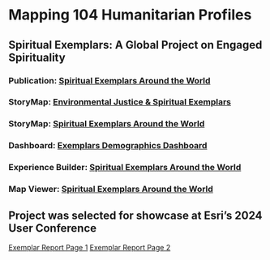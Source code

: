 # Mapping 104 Humanitarian Profiles
## Spiritual Exemplars: A Global Project on Engaged Spirituality

### Publication: [Spiritual Exemplars Around the World](https://crcc.usc.edu/spiritual-exemplars-around-the-world/)  
### StoryMap: [Environmental Justice & Spiritual Exemplars]()  
### StoryMap: [Spiritual Exemplars Around the World](https://arcg.is/mTGfb)
### Dashboard: [Exemplars Demographics Dashboard](https://arcg.is/1P9LLu0)
### Experience Builder: [Spiritual Exemplars Around the World](https://arcg.is/1f8mHP)  
### Map Viewer: [Spiritual Exemplars Around the World](https://arcg.is/1mHuyf)  


## Project was selected for showcase at Esri’s 2024 User Conference


[Exemplar Report Page 1](https://github.com/cartopher/Christopher.Charles---Data.GIS.Portfolio/blob/main/output/images/ExemplarReport_Page1.pdf)
[Exemplar Report Page 2](https://github.com/cartopher/Christopher.Charles---Data.GIS.Portfolio/blob/main/output/images/ExemplarReport_Page2.pdf)
